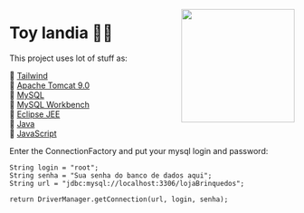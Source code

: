 <img height="200px"  align="right" align="top" src="https://github.com/matheusbanqueiro/Toy_Landia/assets/101984947/6a9b8811-185f-4070-8c54-4c596a283cd6"></a>



# Toy landia 🎁👶

This project uses lot of stuff as:

📌 [Tailwind](https://tailwindcss.com/) </br>
📌 [Apache Tomcat 9.0](https://tomcat.apache.org/) </br>
📌 [MySQL](https://www.mysql.com/) </br>
📌 [MySQL Workbench](https://www.mysql.com/products/workbench/) </br>
📌 [Eclipse JEE](https://www.eclipse.org/downloads/download.php?file=/oomph/epp/2023-09/R/eclipse-inst-jre-win64.exe) </br>
📌 [Java](https://docs.oracle.com/en/java/) </br>
📌 [JavaScript](https://developer.mozilla.org/pt-BR/docs/Web/JavaScript) </br>

Enter the ConnectionFactory and put your mysql login and password:
```
String login = "root";
String senha = "Sua senha do banco de dados aqui";
String url = "jdbc:mysql://localhost:3306/lojaBrinquedos";

return DriverManager.getConnection(url, login, senha);
```
